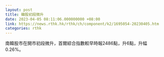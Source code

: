 ```yaml
---
layout: post
title: 韓股初段微升
date: 2023-04-05 08:11:06.000000000 +08:00
link: https://news.rthk.hk/rthk/ch/component/k2/1695054-20230405.htm
categories: rthk
---
```


南韓股市在開市初段微升，首爾綜合指數較早時報2486點，升6點，升幅0.26%。
